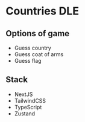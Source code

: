 # Countries DLE

## Options of game
- Guess country
- Guess coat of arms
- Guess flag

## Stack
- NextJS
- TailwindCSS
- TypeScript
- Zustand